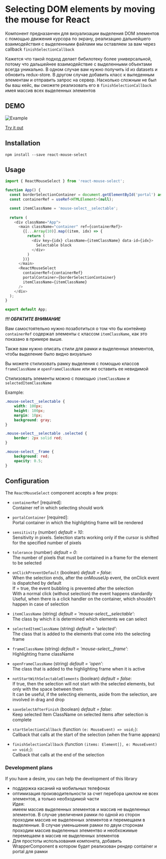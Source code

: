 # Selecting DOM elements by moving the mouse for React

Компонент предназанчен для визуализации выделения DOM элементов  с помощью движения курсора по экрану,
реализацию дальнейшего взаимодействия с выделенными файлами мы оставляем за вам
через callback `finishSelectionCallback`

Кажется что такой подход делает бибилотеку более универсальной,
потому что дальшейнее взаимодействие с выделенными объектами всегда уникально.
В одном случае вам нужно получить id из datasets и обновить redux-store.
В другом случае добавить класс к выледенным элементам и отправить запрос на сервер.
Насколько сложным не был бы ваш кейс, вы сможете реализовать его в `finishSelectionCallback`
имея массив всех выделенных элементов

## DEMO 
![Example](https://andreizanik.github.io/react-mouse-select/example.gif)

[Try it out](https://andreizanik.github.io/react-mouse-select)

## Installation
```
npm install --save react-mouse-select
```

## Usage
```typescript jsx
import { ReactMouseSelect } from 'react-mouse-select';

function App() {
  const borderSelectionContainer = document.getElementById('portal') as HTMLElement;
  const containerRef = useRef<HTMLElement>(null);

  const itemClassName = 'mouse-select__selectable';
  
  return (
    <div className="App">
      <main className="container" ref={containerRef}>
        {[...Array(10)].map((item, idx) => {
          return (
            <div key={idx} className={itemClassName} data-id={idx}>
              Selectable block
            </div>
          )
        })}
      </main>
      <ReactMouseSelect
        containerRef={containerRef}
        portalContainer={borderSelectionContainer}
        itemClassName={itemClassName}
      />
    </div>
  );
}

export default App;
```

_**!!! ОБРАТИТЕ ВНИМАНИЕ**_

Вам самостоятельно нужно позаботиться о том что бы контейнер `containerRef` содержал элементы с классом `itemClassName`,
как это показано в примере выше.

Также вам нужно описать стили для рамки и выделенных элементов,
чтобы выделение было видно визуально

Вы можете стилизовать рамку выделения с помощью классов `frameClassName` и `openFrameClassName`
или же оставить ее невидимой

Стилизовать элементы можно с помощью `itemClassName` и `selectedItemClassName`

Example:
```css
.mouse-select__selectable {
    width: 100px;
    height: 100px;
    margin: 10px;
    background: gray;
}

.mouse-select__selectable .selected {
    border: 2px solid red;
}

.mouse-select__frame {
    background: red;
    opacity: 0.5;
}
```

## Configuration

The `ReactMouseSelect` component accepts a few props:

* `containerRef` [required]:<br/>
  Container ref in which selecting should work


* `portalContainer`  [required]:<br/>
  Portal container in which the highlighting frame will be rendered


* `sensitivity` (number) _default = 10_:<br/>
  Sensitivity in pixels.
  Selection starts working only if the cursor is shifted for the specified number of pixels


* `tolerance` (number) _default = 0_:<br/>
  The number of pixels that must be contained in a frame for the element to be selected


* `onClickPreventDefault` (boolean) _default = false_:<br/>
  When the selection ends, after the onMouseUp event, the onClick event is dispatched by default
  <br/>If = true, the event bubbling is prevented after the selection
  <br/>With a normal click (without selection) the event happens standardly
  <br/>Useful, when there is a click handler on the container, which shouldn’t happen in case of selection


* `itemClassName` (string) _default = 'mouse-select__selectable'_:<br/>
  The class by which it is determined which elements we can select


* `selectedItemClassName` (string) _default = 'selected'_:<br/>
  The class that is added to the elements that come into the selecting frame


* `frameClassName` (string) _default = 'mouse-select__frame'_:<br/>
  Highlighting frame className


* `openFrameClassName` (string) _default = 'open'_:<br/>
  The class that is added to the highlighting frame when it is active


* `notStartWithSelectableElements` (boolean) _default = false_:<br/>
  If true, then the selection will not start with the selected elements, but only with the space between them
  <br/>It can be useful, if the selecting elements, aside from the selection, are involved in drag and drop


* `saveSelectAfterFinish` (boolean) _default = false_:<br/>
  Keep selected Item ClassName on selected items after selection is complete


* `startSelectionCallback` (function `(e: MouseEvent) => void;`):<br/>
  Callback that calls at the start of the selection (when the frame appears)
  
  
* `finishSelectionCallback` (function `(items: Element[], e: MouseEvent) => void;`):<br/>
  Callback that calls at the end of the selection


### Development plans
If you have a desire, you can help the development of this library

* поддержка касаний на мобильных телефонах
* оптимизация производительности за счет перебора циклом не всех элементов, а только необходимой части
  <br/>Идея: <br/>
  имеем массив выделенных элементов и массив не выделенных элементов. В случае увеличения рамки по одной из сторон
  проходим массив не выделенных элементов и перемещаем в выделенные. В случае уменьшения рамки по двум сторонам
  проходим массив выделенных элементво и необхожимые перемещаем в массив не выделенных элементов
* Для простоты использования компонета, добавить WrapperComponent в котором будет реализован рендер container и portal для рамки

